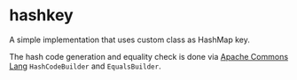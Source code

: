 # hashkey
A simple implementation that uses custom class as HashMap key.

The hash code generation and equality check is done via [Apache Commons Lang](https://commons.apache.org/proper/commons-lang/) `HashCodeBuilder` and `EqualsBuilder`. 
